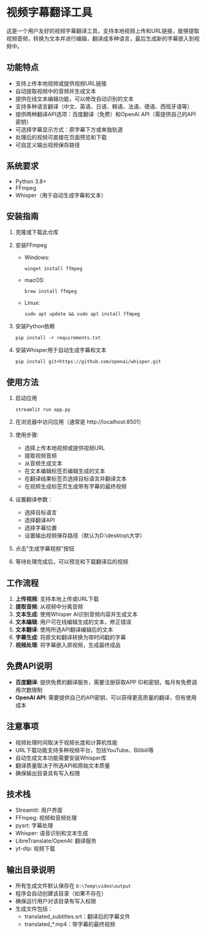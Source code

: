 # 视频字幕翻译工具

这是一个用户友好的视频字幕翻译工具，支持本地视频上传和URL链接，能够提取视频音频，转换为文本并进行编辑，翻译成多种语言，最后生成新的字幕嵌入到视频中。

## 功能特点

- 支持上传本地视频或提供视频URL链接
- 自动提取视频中的音频并生成文本
- 提供在线文本编辑功能，可以修改自动识别的文本
- 支持多种语言翻译（中文、英语、日语、韩语、法语、德语、西班牙语等）
- 提供两种翻译API选项：百度翻译（免费）和OpenAI API（需提供自己的API密钥）
- 可选择字幕显示方式：原字幕下方或单独轨道
- 处理后的视频可直接在页面预览和下载
- 可自定义输出视频保存路径

## 系统要求

- Python 3.8+
- FFmpeg
- Whisper（用于自动生成字幕和文本）

## 安装指南

1. 克隆或下载此仓库

2. 安装FFmpeg

   - Windows:
     ```
     winget install ffmpeg
     ```
   
   - macOS:
     ```
     brew install ffmpeg
     ```
   
   - Linux:
     ```
     sudo apt update && sudo apt install ffmpeg
     ```

3. 安装Python依赖

   ```
   pip install -r requirements.txt
   ```

4. 安装Whisper用于自动生成字幕和文本

   ```
   pip install git+https://github.com/openai/whisper.git
   ```

## 使用方法

1. 启动应用

   ```
   streamlit run app.py
   ```

2. 在浏览器中访问应用（通常是 http://localhost:8501）

3. 使用步骤:
   - 选择上传本地视频或提供视频URL
   - 提取视频音频
   - 从音频生成文本
   - 在文本编辑标签页编辑生成的文本
   - 在翻译结果标签页选择目标语言并翻译文本
   - 在视频生成标签页生成带有字幕的最终视频

4. 设置翻译参数：
   - 选择目标语言
   - 选择翻译API
   - 选择字幕位置
   - 设置输出视频保存路径（默认为D:\desktop\大学）

5. 点击"生成字幕视频"按钮

6. 等待处理完成后，可以预览和下载翻译后的视频

## 工作流程

1. **上传视频**: 支持本地上传或URL下载
2. **提取音频**: 从视频中分离音频
3. **文本生成**: 使用Whisper AI识别音频内容并生成文本
4. **文本编辑**: 用户可在线编辑生成的文本，修正错误
5. **文本翻译**: 使用所选API翻译编辑后的文本
6. **字幕生成**: 将原文和翻译转换为带时间戳的字幕
7. **视频处理**: 将字幕嵌入原视频，生成最终成品

## 免费API说明

- **百度翻译**: 提供免费的翻译服务，需要注册获取APP ID和密钥，每月有免费调用次数限制
- **OpenAI API**: 需要提供自己的API密钥，可以获得更高质量的翻译，但有使用成本

## 注意事项

- 视频处理时间取决于视频长度和计算机性能
- URL下载功能支持多种视频平台，包括YouTube、Bilibili等
- 自动生成文本功能需要安装Whisper库
- 翻译质量取决于所选API和原始文本质量
- 确保输出目录具有写入权限

## 技术栈

- Streamlit: 用户界面
- FFmpeg: 视频和音频处理
- pysrt: 字幕处理
- Whisper: 语音识别和文本生成
- LibreTranslate/OpenAI: 翻译服务
- yt-dlp: 视频下载 

## 输出目录说明
- 所有生成文件默认保存在 `D:\Temp\video\output`
- 程序会自动创建该目录（如果不存在）
- 确保运行用户对该目录有写入权限
- 生成文件包括：
  - translated_subtitles.srt：翻译后的字幕文件
  - translated_*.mp4：带字幕的最终视频 
